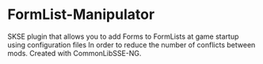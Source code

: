# FormList-Manipulator
SKSE plugin that allows you to add Forms to FormLists at game startup using configuration files In order to reduce the number of conflicts between mods. Created with CommonLibSSE-NG.
